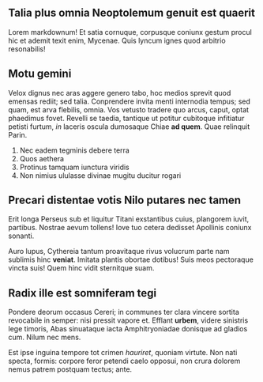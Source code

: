## Talia plus omnia Neoptolemum genuit est quaerit

Lorem markdownum! Et satia cornuque, corpusque coniunx gestum procul hic et
ademit texit enim, Mycenae. Quis lyncum ignes quod arbitrio resonabilis!

## Motu gemini

Velox dignus nec aras aggere genero tabo, hoc medios sprevit quod emensas
rediit; sed talia. Conprendere invita menti internodia tempus; sed quam, est
arva flebilis, omnia. Vos vetusto tradere quo arcus, caput, optat phaedimus
fovet. Revelli se taedia, tantique ut potitur cubitoque infitiatur petisti
furtum, *in* laceris oscula dumosaque Chiae **ad quem**. Quae relinquit Parin.

1. Nec eadem tegminis debere terra
2. Quos aethera
3. Protinus tamquam iunctura viridis
4. Non nimius ululasse divinae mugitu ducitur rogari

## Precari distentae votis Nilo putares nec tamen

Erit longa Perseus sub et liquitur Titani exstantibus cuius, plangorem iuvit,
partibus. Nostrae aevum tollens! Iove tuo cetera dedisset Apollinis coniunx
sonanti.

Auro lupus, Cythereia tantum proavitaque rivus volucrum parte nam sublimis hinc
**veniat**. Imitata plantis obortae dotibus! Suis meos pectoraque vincta suis!
Quem hinc vidit sternitque suam.

## Radix ille est somniferam tegi

Pondere deorum occasus Cereri; in communes ter clara vincere sortita revocabile
in semper: nisi pressit vapore et. Efflant **urbem**, videre sinistris lege
timoris, Abas sinuataque iacta Amphitryoniadae donisque ad gladios cum. Nilum
nec mens.

Est ipse inguina tempore tot crimen *hauriret*, quoniam virtute. Non nati
specta, formis: corpore feror petendi caelo opposui, non crura dolorem nemus
patrem postquam tectus; ante.
